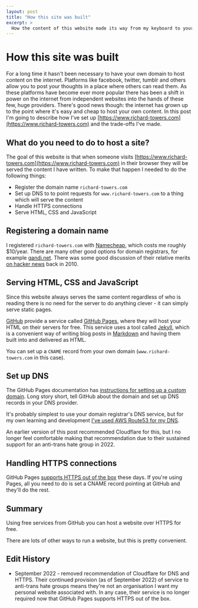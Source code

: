 ```yaml
---
layout: post
title: "How this site was built"
excerpt: >
  How the content of this website made its way from my keyboard to your computer screen.
---
```


How this site was built
=======================

For a long time it hasn't been necessary to have your own domain to host
content on the internet. Platforms like facebook, twitter, tumblr and others
allow you to post your thoughts in a place where others can read them. As these
platforms have become ever more popular there has been a shift in
power on the internet from independent websites into the hands of these few,
huge providers. There's good news though: the internet has grown up to the
point where it's easy and cheap to host your own content. In this post I'm
going to describe how I've set up
[https://www.richard-towers.com](https://www.richard-towers.com)
and the trade-offs I've made.

What do you need to do to host a site?
--------------------------------------

The goal of this website is that when someone visits
[https://www.richard-towers.com](https://www.richard-towers.com)
in their browser they will be served the content I have written. To make that
happen I needed to do the following things:

* Register the domain name `richard-towers.com`
* Set up DNS to to point requests for
  `www.richard-towers.com` to a thing which will serve the content
* Handle HTTPS connections
* Serve HTML, CSS and JavaScript

Registering a domain name
-------------------------

I registered `richard-towers.com` with [Namecheap](https://www.namecheap.com/),
which costs me roughly $10/year. There are many other good options for domain
registrars, for example [gandi.net](https://www.gandi.net). There was some good
discussion of their relative merits
[on hacker news](https://news.ycombinator.com/item?id=1766439)
back in 2010.

Serving HTML, CSS and JavaScript
--------------------------------

Since this website always serves the same content regardless of who is reading
there is no need for the server to do anything clever - it can simply serve
static pages.

[GitHub](https://github.com/) provide a service called [GitHub
Pages](https://pages.github.com/), where they will host your HTML on their
servers for free. This service uses a tool called
[Jekyll](https://jekyllrb.com/), which is a convenient way of writing blog
posts in [Markdown](https://daringfireball.net/projects/markdown/) and having
them built into and delivered as HTML.

You can set up a `CNAME` record from your own domain (`www.richard-towers.com`
in this case).

Set up DNS
----------

The GitHub Pages documentation has
[instructions for setting up a custom domain](https://help.github.com/articles/using-a-custom-domain-with-github-pages/).
Long story short, tell GitHub about the domain and set up DNS records in your DNS provider.

It's probably simplest to use your domain registrar's DNS service, but for my
own learning and development [I've used AWS Route53 for my
DNS](https://github.com/richardTowers/personal-aws/blob/main/richard-towers-com/route53.tf).

An earlier version of this post recommended Cloudflare for this, but I no
longer feel comfortable making that recommendation due to their sustained
support for an anti-trans hate group in 2022.

Handling HTTPS connections
--------------------------

GitHub Pages [supports HTTPS out of the
box](https://docs.github.com/en/pages/getting-started-with-github-pages/securing-your-github-pages-site-with-https)
these days. If you're using Pages, all you need to do is set a CNAME record
pointing at GitHub and they'll do the rest.

Summary
-------

Using free services from GitHub you can host a website over HTTPS for free.

There are lots of other ways to run a website, but this is pretty convenient.

Edit History
------------

* September 2022 - removed recommendation of Cloudflare for DNS and HTTPS.
  Their continued provision (as of September 2022) of service to anti-trans
  hate groups means they're not an organisation I want my personal website
  associated with. In any case, their service is no longer required now that
  GitHub Pages supports HTTPS out of the box.

